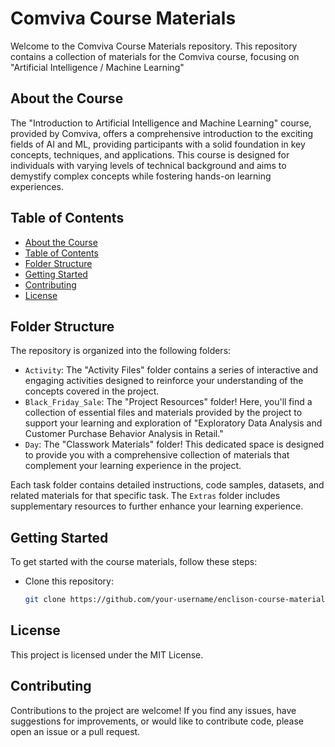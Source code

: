 # Comviva Course Materials

Welcome to the Comviva Course Materials repository. This repository contains a collection of materials for the Comviva course, focusing on "Artificial Intelligence / Machine Learning"

## About the Course

The "Introduction to Artificial Intelligence and Machine Learning" course, provided by Comviva, offers a comprehensive introduction to the exciting fields of AI and ML, providing participants with a solid foundation in key concepts, techniques, and applications. This course is designed for individuals with varying levels of technical background and aims to demystify complex concepts while fostering hands-on learning experiences.

## Table of Contents

- [About the Course](#about-the-course)
- [Table of Contents](#table-of-contents)
- [Folder Structure](#folder-structure)
- [Getting Started](#getting-started)
- [Contributing](#contributing)
- [License](#license)

## Folder Structure

The repository is organized into the following folders:

- `Activity`: The "Activity Files" folder contains a series of interactive and engaging activities designed to reinforce your understanding of the concepts covered in the project.
- `Black_Friday_Sale`: The "Project Resources" folder! Here, you'll find a collection of essential files and materials provided by the project to support your learning and exploration of "Exploratory Data Analysis and Customer Purchase Behavior Analysis in Retail."
- `Day`: The "Classwork Materials" folder! This dedicated space is designed to provide you with a comprehensive collection of materials that complement your learning experience in the project.

Each task folder contains detailed instructions, code samples, datasets, and related materials for that specific task. The `Extras` folder includes supplementary resources to further enhance your learning experience.

## Getting Started

To get started with the course materials, follow these steps:

- Clone this repository:

   ```bash
   git clone https://github.com/your-username/enclison-course-materials.git

## License

This project is licensed under the MIT License.

## Contributing

Contributions to the project are welcome! If you find any issues, have suggestions for improvements, or would like to contribute code, please open an issue or a pull request.

